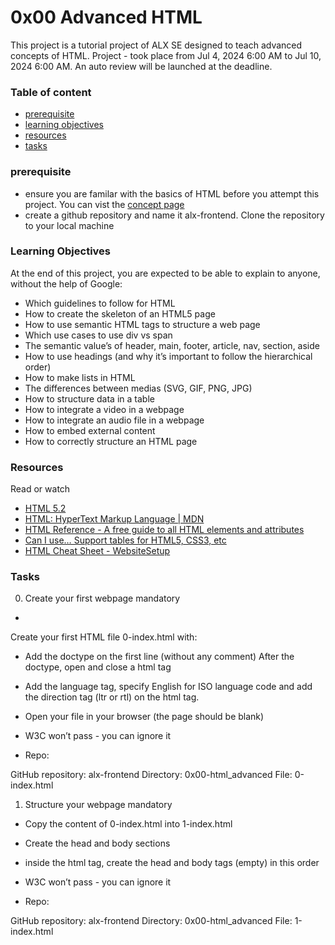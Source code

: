 # 0x00 Advanced HTML
This project is a tutorial project of ALX SE designed to teach advanced concepts of HTML. Project - took place from Jul 4, 2024 6:00 AM to Jul 10, 2024 6:00 AM.  An auto review will be launched at the deadline.

### Table of content
- [prerequisite](#prerequisite)
- [learning objectives](#learning-objectives)
- [resources](#resources)
- [tasks](#tasks)

### prerequisite
* ensure you are familar with the basics of HTML before you attempt this project. You can vist the [concept page](https://intranet.alxswe.com/concepts/543)
* create a github repository and name it alx-frontend. Clone the repository to your local machine

### Learning Objectives
At the end of this project, you are expected to be able to explain to anyone, without the help of Google:
- Which guidelines to follow for HTML
- How to create the skeleton of an HTML5 page
- How to use semantic HTML tags to structure a web page
- Which use cases to use div vs span
- The semantic value’s of header, main, footer, article, nav, section, aside
- How to use headings (and why it’s important to follow the hierarchical order)
- How to make lists in HTML
- The differences between medias (SVG, GIF, PNG, JPG)
- How to structure data in a table
- How to integrate a video in a webpage
- How to integrate an audio file in a webpage
- How to embed external content
- How to correctly structure an HTML page

### Resources
Read or watch
- [HTML 5.2](https://intranet.alxswe.com/rltoken/3ZeSykXeV9rQhzFiW5GHcg)
- [HTML: HyperText Markup Language | MDN](https://intranet.alxswe.com/rltoken/XWdv6hMca_9jks7PN2gsbA)
- [HTML Reference - A free guide to all HTML elements and attributes](https://intranet.alxswe.com/rltoken/H59e408ohxV9x_tYOWSxvg)
- [Can I use… Support tables for HTML5, CSS3, etc](https://intranet.alxswe.com/rltoken/u6RvQ_45Xpw82Awl82NZcg)
- [HTML Cheat Sheet - WebsiteSetup](https://intranet.alxswe.com/rltoken/6SV9Z98vlb8iehxHnl9YJg)

### Tasks
0. Create your first webpage
mandatory
-
 Create your first HTML file 0-index.html with:

- Add the doctype on the first line (without any comment)
After the doctype, open and close a html tag
- Add the language tag, specify English for ISO language code and add the direction tag (ltr or rtl) on the html tag.
- Open your file in your browser (the page should be blank)
- W3C won’t pass - you can ignore it

- Repo:

GitHub repository: alx-frontend
Directory: 0x00-html_advanced
File: 0-index.html
1. Structure your webpage
mandatory
- Copy the content of 0-index.html into 1-index.html

- Create the head and body sections

- inside the html tag, create the head and body tags (empty) in this order
- W3C won’t pass - you can ignore it

- Repo:

GitHub repository: alx-frontend
Directory: 0x00-html_advanced
File: 1-index.html